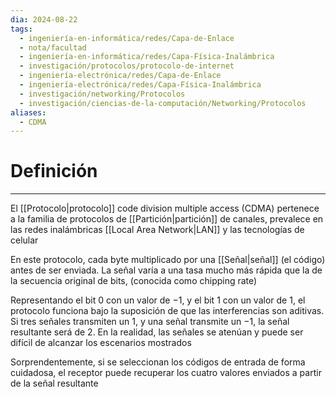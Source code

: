 ```yaml
---
dia: 2024-08-22
tags:
  - ingeniería-en-informática/redes/Capa-de-Enlace
  - nota/facultad
  - ingeniería-en-informática/redes/Capa-Física-Inalámbrica
  - investigación/protocolos/protocolo-de-internet
  - ingeniería-electrónica/redes/Capa-de-Enlace
  - ingeniería-electrónica/redes/Capa-Física-Inalámbrica
  - investigación/networking/Protocolos
  - investigación/ciencias-de-la-computación/Networking/Protocolos
aliases:
  - CDMA
---
```

# Definición
---
El [[Protocolo|protocolo]] code division multiple access (CDMA) pertenece a la familia de protocolos de [[Partición|partición]] de canales, prevalece en las redes inalámbricas [[Local Area Network|LAN]] y las tecnologías de celular

En este protocolo, cada byte multiplicado por una [[Señal|señal]] (el código) antes de ser enviada. La señal varía a una tasa mucho más rápida que la de la secuencia original de bits, (conocida como chipping rate)

Representando el bit $0$ con un valor de $-1$, y el bit $1$ con un valor de $1$, el protocolo funciona bajo la suposición de que las interferencias son aditivas. Si tres señales transmiten un $1$, y una señal transmite un $-1$, la señal resultante será de $2$. En la realidad, las señales se atenúan y puede ser difícil de alcanzar los escenarios mostrados

Sorprendentemente, si se seleccionan los códigos de entrada de forma cuidadosa, el receptor puede recuperar los cuatro valores enviados a partir de la señal resultante